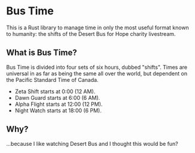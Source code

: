 # Bus Time

This is a Rust library to manage time in only the most useful format known to
humanity: the shifts of the Desert Bus for Hope charity livestream.

## What is Bus Time?

Bus Time is divided into four sets of six hours, dubbed "shifts". Times are
universal in as far as being the same all over the world, but dependent on the
Pacific Standard Time of Canada.

* Zeta Shift starts at 0:00 (12 AM).
* Dawn Guard starts at 6:00 (6 AM).
* Alpha Flight starts at 12:00 (12 PM).
* Night Watch starts at 18:00 (6 PM).

## Why?

...because I like watching Desert Bus and I thought this would be fun?
